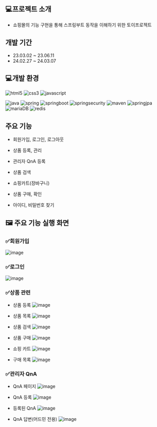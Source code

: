 ## 💻프로젝트 소개
- 쇼핑몰의 기능 구현을 통해 스프링부트 동작을 이해하기 위한 토이프로젝트

## 개발 기간
- 23.03.02 ~ 23.06.11
- 24.02.27 ~ 24.03.07

## 💻개발 환경
<p>
  <img alt="html5" src="https://img.shields.io/badge/-HTML5-E34F26?style=flat-square&logo=html5&logoColor=white" />
  <img alt="css3" src="https://img.shields.io/badge/css3-1572B6?style=flat&logo=css3&logoColor=white"/>
  <img alt="javascript" src="https://img.shields.io/badge/Javascript-F7DF1E?style=flat&logo=javascript&logoColor=white"/>
</p>
<p> 
  <img alt="java" src="https://img.shields.io/badge/-java-3A75AF?style=flat-square&logo=java&logoColor=white" />
  <img alt="spring" src="https://img.shields.io/badge/-spring-6DB33F?style=flat-square&logo=spring&logoColor=white" />
  <img alt="springboot" src="https://img.shields.io/badge/-springboot-6DB33F?style=flat-square&logo=springboot&logoColor=white" />
  <img alt="springsecurity" src="https://img.shields.io/badge/-springsecurity-6DB33F?style=flat-square&logo=springsecurity&logoColor=white" />
  <img alt="maven" src="https://img.shields.io/badge/-maven-02303A?style=flat-square&logo=&logoColor=white" />
  <img alt="springjpa" src="https://img.shields.io/badge/-springdatajpa-6DB33F?style=flat-square&logo=springdatajpa&logoColor=white" />
  <img alt="mariaDB" src="https://img.shields.io/badge/-mariaDB-003545?style=flat-square&logo=mariaDB&logoColor=white"> 
  <img alt="redis" src="https://img.shields.io/badge/-redis-003545?style=flat-square&logo=redis&logoColor=white">

</p>

## 주요 기능
- 회원가입, 로그인, 로그아웃

- 상품 등록, 관리

- 관리자 QnA 등록

- 상품 검색

- 쇼핑카트(장바구니)

- 상품 구매, 확인

- 아이디, 비밀번호 찾기


## 🖼️ 주요 기능 실행 화면 

### ✅회원가입
![image](https://github.com/YesJW/toy_shopping/assets/86145775/14a1abb8-c9c7-476c-8806-af1b2d512f41)

### ✅로그인
![image](https://github.com/YesJW/toy_shopping/assets/86145775/cfff3cc3-81f9-46ac-91f1-344c6101c2b1)

### ✅상품 관련

- 상품 등록
![image](https://github.com/YesJW/toy_shopping/assets/86145775/c9643109-a8a0-4017-b4ee-927be88d49bb)

- 상품 목록
![image](https://github.com/YesJW/toy_shopping/assets/86145775/022f4a1b-1b14-4e5b-b3d1-ebac2ae69eb9)

- 상품 검색
![image](https://github.com/YesJW/toy_shopping/assets/86145775/f4cde4f1-f548-4482-b6f4-80a7289ef520)

- 상품 구매
![image](https://github.com/YesJW/toy_shopping/assets/86145775/c68ce733-7055-401d-8bc4-9900f879f97d)

- 쇼핑 카트
![image](https://github.com/YesJW/toy_shopping/assets/86145775/2d3d41a4-b38f-431f-952c-c779319f1597)

- 구매 목록
![image](https://github.com/YesJW/toy_shopping/assets/86145775/a6e54b43-8d1e-4da0-ad50-adca9092dff2)


### ✅관리자 QnA
- QnA 페이지
![image](https://github.com/YesJW/toy_shopping/assets/86145775/234551d6-1e6c-4f43-b06b-6dabf57547a4)

- QnA 등록
![image](https://github.com/YesJW/toy_shopping/assets/86145775/29d3f9d0-efaa-41fd-bd03-b4f7fd01417c)

- 등록된 QnA
![image](https://github.com/YesJW/toy_shopping/assets/86145775/527ef0ca-34cd-4d9e-8038-46e0555dfb20)

- QnA 답변(어드민 전용)
![image](https://github.com/YesJW/toy_shopping/assets/86145775/afb5f736-9d69-4431-a7b1-1e1feed6bc24)
